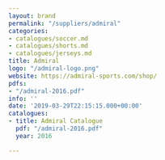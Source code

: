 ```yaml
---
layout: brand
permalink: "/suppliers/admiral"
categories:
- catalogues/soccer.md
- catalogues/shorts.md
- catalogues/jerseys.md
title: Admiral
logo: "/admiral-logo.png"
website: https://admiral-sports.com/shop/
pdfs:
- "/admiral-2016.pdf"
info: ''
date: '2019-03-29T22:15:15.000+00:00'
catalogues:
- title: Admiral Catalogue
  pdf: "/admiral-2016.pdf"
  year: 2016

---
```

